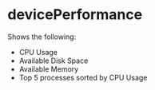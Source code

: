 # devicePerformance
Shows the following:
- CPU Usage
- Available Disk Space
- Available Memory
- Top 5 processes sorted by CPU Usage
